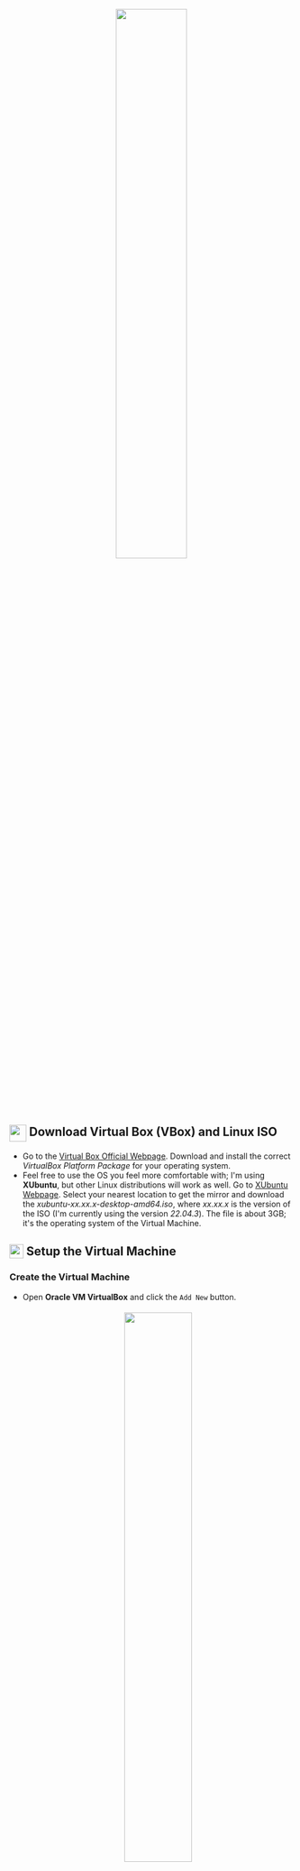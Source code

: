 <h1 align="center">
    <br><img src="https://raw.githubusercontent.com/Dinones/Repository-Images/master/VBox%20Instructions/Virtual%20Box%20and%20Linux.png" width="50%"></br>
</h1>

<h2>
    <img src="https://raw.githubusercontent.com/Dinones/Repository-Images/master/VBox%20Instructions/SVG/Virtual%20Box.svg" width="30px" align="top"/>
    Download Virtual Box (VBox) and Linux ISO
</h2>

- Go to the [Virtual Box Official Webpage](https://www.virtualbox.org/wiki/Downloads). Download and install the correct *VirtualBox Platform Package* for your operating system. 
- Feel free to use the OS you feel more comfortable with; I'm using **XUbuntu**, but other Linux distributions will work as well. Go to [XUbuntu Webpage](https://xubuntu.org/download/). Select your nearest location to get the mirror and download the *xubuntu-xx.xx.x-desktop-amd64.iso*, where *xx.xx.x* is the version of the ISO (I'm currently using the version *22.04.3*). The file is about 3GB; it's the operating system of the Virtual Machine.

<h2>
    <img src="https://raw.githubusercontent.com/Dinones/Repository-Images/master/VBox%20Instructions/SVG/Gear.svg" width="25px" align="top"/>
    Setup the Virtual Machine
</h2>

### Create the Virtual Machine

<ul>
    <li>
        <p>Open <strong>Oracle VM VirtualBox</strong> and click the <code>Add New</code> button.</p>
        <h6 align="center">
            <img src="https://raw.githubusercontent.com/Dinones/Repository-Images/master/VBox%20Instructions/VBox%201.png" width="50%" style="border-radius: 5px;">
        </h6>
    </li>
    <li>
        <p>Write a name for the Virtual Machine and select the ISO. Click the <code>Next</code> button.</p>
        <h6 align="center">
            <img src="https://raw.githubusercontent.com/Dinones/Repository-Images/master/VBox%20Instructions/VBox%202.png" width="70%" style="border-radius: 5px;">
        </h6>
    </li>
    <li>
        <p>Create your username and password. If the <i>Additional Options</i> box raises a warning, replace spaces " " by "-". Click the <code>Next</code> button.</p>
        <h6 align="center">
            <img src="https://raw.githubusercontent.com/Dinones/Repository-Images/master/VBox%20Instructions/VBox%203.png" width="70%" style="border-radius: 5px;">
        </h6>
    </li>
    <li>
        <p>The following step depends on the specifications of your computer. You can assign more or less RAM and Cores depending on how powerful your computer is. 4GB of RAM and 2 Cores are enough. Click the <code>Next</code> button.</p>
        <h6 align="center">
            <img src="https://raw.githubusercontent.com/Dinones/Repository-Images/master/VBox%20Instructions/VBox%204.png" width="70%" style="border-radius: 5px;">
        </h6>
    </li>
    <li>
        <p>Select the <i>Create Virtual Disc Now</i> option and assign it about 20GB of memory. Click the <code>Next</code> button and then, <code>Finish</code>.</p>
        <h6 align="center">
            <img src="https://raw.githubusercontent.com/Dinones/Repository-Images/master/VBox%20Instructions/VBox%205.png" width="70%" style="border-radius: 5px;">
        </h6>
    </li>
    <li>
        <p>The Virtual Machine will automatically start. Wait until it completes the installation. From now on, you can make your mouse exit the Virtual Machine by pressing <i>Right Ctrl</i> key.</p>
    </li>
</ul>

### Configure the Virtual Machine

<ul>
    <li>
        <p>Once the installation has finished, click the <i>Windows</i> key and type <code>keyboard</code>. Click on the settings button, select your keyboard layout and remove the default one.</p>
        <h6 align="center">
            <img src="https://raw.githubusercontent.com/Dinones/Repository-Images/master/VBox%20Instructions/VBox%2010.png" width="70%" style="border-radius: 5px;">
            <p></p>
            <img src="https://raw.githubusercontent.com/Dinones/Repository-Images/master/VBox%20Instructions/VBox%2011.png" width="50%" style="border-radius: 5px;">
        </h6>
    </li>
    <li>
        <p>Click Windows key and type <code>language</code>. Click on the settings button and select your Time and Format. <strong>IMPORTANT:</strong> Even if your language is the default one, <i>English (United States)</i>, change it to whatever, click the green <code>Restart</code> button, then change it back and click the green <code>Restart</code> button again. It's important not to skip this step; otherwise, you may have problems trying to open terminals.</p>
        <h6 align="center">
            <img src="https://raw.githubusercontent.com/Dinones/Repository-Images/master/VBox%20Instructions/VBox%206.png" width="70%" style="border-radius: 5px;">
            <p></p>
            <img src="https://raw.githubusercontent.com/Dinones/Repository-Images/master/VBox%20Instructions/VBox%2012.png" width="70%" style="border-radius: 5px;">
        </h6>
    </li>
    <li>
        <p>You may have noticed that when opening VBox in fullscreen mode, it does not scale correctly, leaving gray spaces at the borders.</p>
        <h6 align="center">
            <img src="https://raw.githubusercontent.com/Dinones/Repository-Images/master/VBox%20Instructions/VBox%207.png" width="70%" style="border-radius: 5px;">
        </h6>
    </li>
    <li>
        <p>To solve this issue, <i>Right Click</i> on the Desktop and select <i>Open in Terminal</i>. Run the following commands one by one:</p>
<pre><code>su 
nano /etc/sudoers</code></pre>
        <p>Add the following line changing <i>dinones</i> by your username:</p>
        <h6 align="center">
            <img src="https://raw.githubusercontent.com/Dinones/Repository-Images/master/VBox%20Instructions/VBox%2013.png" width="70%" style="border-radius: 5px;">
        </h6>
        <p>Save the file pressing <i>Ctrl + S</i> and then <i>Ctrl + X</i>. Once back in the terminal, run:</p>
<pre><code>exit
sudo apt update</code></pre>
    </li>
    <li>
        <p>Now, in the VBox top menu, click on <i>Devices</i> > <i>Insert Guest Additions CD Image</i>.</p>
        <h6 align="center">
            <img src="https://raw.githubusercontent.com/Dinones/Repository-Images/master/VBox%20Instructions/VBox%208.png" width="60%" style="border-radius: 5px;">
        </h6>
    </li>
    <li>
        <p>A disc icon should appear in the task bar. Open it, <i>Right Click</i> inside the folder, and select <i>Open in Terminal</i>. Run the following command:</p>
        <pre><code>./autorun.sh</code></pre>
        <h6 align="center">
            <img src="https://raw.githubusercontent.com/Dinones/Repository-Images/master/VBox%20Instructions/VBox%209.png" width="70%" style="border-radius: 5px;">
        </h6>
    </li>
    <li>
        <p>Wait until the installation is finished and restart the Virtual Machine. Now, you should be able to use the fullscreen mode without seeing the gray borders. If not, go to the VBox top menu, click on <i>View</i> > <i>Virtual Screen 1</i> and select your screen resolution, which will probably be 1920x1080.</p>
    </li>
</ul>

### [Optional] Extra Configurations for the Virtual Machine 

The following configurations are completely optional, but highly recommended for a more friendly experience:

<ul>
    <li>
        <p><strong>Remove Terminal Bell Sound</strong></p>
        Open a terminal. Go to <i>Preferences</i>, select your profile, probably called <i>"Unnamed"</i> and uncheck the <i>Terminal Bell</i>.
        <h6 align="center">
            <img src="https://raw.githubusercontent.com/Dinones/Repository-Images/master/VBox%20Instructions/VBox%2015.png" width="70%" style="border-radius: 5px;">
        </h6>
    </li>
    <li>
        <p><strong>Run <i>sudo</i> Commands without Entering Password</strong></p>
        <p>Open a terminal and run the following command:</p>
        <pre><code>sudo visudo</code></pre>
        <p>Add the following line changing <i>dinones</i> by your username:</p>
        <h6 align="center">
            <img src="https://raw.githubusercontent.com/Dinones/Repository-Images/master/VBox%20Instructions/VBox%2016.png" width="70%" style="border-radius: 5px;">
        </h6>
        <p>Save the file pressing <i>Ctrl + S</i> and then <i>Ctrl + X</i>.</p>
    </li>
    <li>
        <p><strong>Enable Shared Clipboard</strong></p>
        <p>Power off the VM. Open <strong>Oracle VM VirtualBox</strong>, select your VM and click the <code>Configuration</code> button.</p>
        <h6 align="center">
            <img src="https://raw.githubusercontent.com/Dinones/Repository-Images/master/VBox%20Instructions/VBox%2017.png" width="50%" style="border-radius: 5px;">
        </h6>
        <p>Go to <i>General</i> > <i>Advanced</i> and change both options to "<i>Bidirectional</i>".</p>
        <h6 align="center">
            <img src="https://raw.githubusercontent.com/Dinones/Repository-Images/master/VBox%20Instructions/VBox%2018.png" width="70%" style="border-radius: 5px;">
        </h6>
        <p>You should now be able to drag and drop files and also copy and paste text from/to the virtual machine to/from your personal computer.</p>
    </li>
    <li>
        <p><strong>Create a Shared Folder between your Computer and the VM</strong></p>
        <p>Power off the VM. Open <strong>Oracle VM VirtualBox</strong>, select your VM and click the <code>Configuration</code> button. Go to <i>Shared Folders</i> and click the <code>Add New Shared Folder</code> button. In the window that pops up, select your shared folder and check the <i>Automount</i> option.</p>
        <h6 align="center">
            <img src="https://raw.githubusercontent.com/Dinones/Repository-Images/master/VBox%20Instructions/VBox%2019.png" width="70%" style="border-radius: 5px;">
        </h6>
        <p>Turn on the VM, open a terminal and run the following command:</p>
        <pre><code>sudo adduser $USER vboxsf</code></pre>
        <p>Restart the VM. Open the file manager. There should be an extra folder whose content is shared with your personal computer.</p>
        <h6 align="center">
            <img src="https://raw.githubusercontent.com/Dinones/Repository-Images/master/VBox%20Instructions/VBox%2020.png" width="70%" style="border-radius: 5px;">
        </h6>
    </li>
</ul>